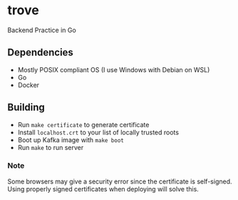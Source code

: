 # trove
 Backend Practice in Go

## Dependencies
* Mostly POSIX compliant OS (I use Windows with Debian on WSL)
* Go
* Docker

## Building
* Run `make certificate` to generate certificate
* Install `localhost.crt` to your list of locally trusted roots
* Boot up Kafka image with `make boot`
* Run `make` to run server

### Note
Some browsers may give a security error since the certificate is self-signed.
Using properly signed certificates when deploying will solve this.
